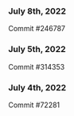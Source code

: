 ### July 8th, 2022

Commit #246787

### July 5th, 2022

Commit #314353


### July 4th, 2022

Commit #72281
